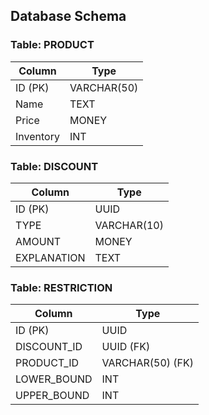 ## Database Schema

### Table: PRODUCT

| Column    | Type        |
| --------- | ----------- |
| ID (PK)   | VARCHAR(50) |
| Name      | TEXT        |
| Price     | MONEY       |
| Inventory | INT         |

### Table: DISCOUNT

| Column      | Type        |
| ----------- | ----------- |
| ID (PK)     | UUID        |
| TYPE        | VARCHAR(10) |
| AMOUNT      | MONEY       |
| EXPLANATION | TEXT        |

### Table: RESTRICTION

| Column      | Type             |
| ----------- | ---------------- |
| ID (PK)     | UUID             |
| DISCOUNT_ID | UUID (FK)        |
| PRODUCT_ID  | VARCHAR(50) (FK) |
| LOWER_BOUND | INT              |
| UPPER_BOUND | INT              |

